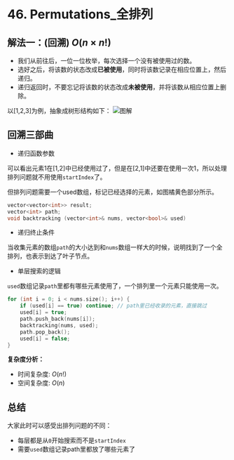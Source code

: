 # 46. Permutations_全排列

## 解法一：(回溯) $O(n×n!)$

- 我们从前往后，一位一位枚举，每次选择一个没有被使用过的数。
- 选好之后，将该数的状态改成**已被使用**，同时将该数记录在相应位置上，然后递归。
- 递归返回时，不要忘记将该数的状态改成**未被使用**，并将该数从相应位置上删除。


以[1,2,3]为例，抽象成树形结构如下：
![图解](https://code-thinking-1253855093.file.myqcloud.com/pics/20211027181706.png)

## 回溯三部曲

- 递归函数参数

可以看出元素1在[1,2]中已经使用过了，但是在[2,1]中还要在使用一次1，所以处理排列问题就不用使用`startIndex`了。

但排列问题需要一个used数组，标记已经选择的元素，如图橘黄色部分所示。

```cpp
vector<vector<int>> result;
vector<int> path;
void backtracking (vector<int>& nums, vector<bool>& used)
```

- 递归终止条件

当收集元素的数组`path`的大小达到和`nums`数组一样大的时候，说明找到了一个全排列，也表示到达了叶子节点。

- 单层搜索的逻辑

`used`数组记录`path`里都有哪些元素使用了，一个排列里一个元素只能使用一次。

```cpp
for (int i = 0; i < nums.size(); i++) {
    if (used[i] == true) continue; // path里已经收录的元素，直接跳过
    used[i] = true;
    path.push_back(nums[i]);
    backtracking(nums, used);
    path.pop_back();
    used[i] = false;
}
```
**复杂度分析：**
- 时间复杂度: $O(n!)$
- 空间复杂度: $O(n)$

## 总结
大家此时可以感受出排列问题的不同：

- 每层都是从`0`开始搜索而不是`startIndex`
- 需要`used`数组记录path里都放了哪些元素了

